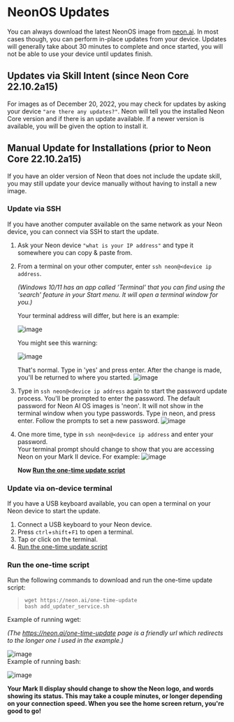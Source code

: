 # NeonOS Updates
You can always download the latest NeonOS image from [neon.ai](https://neon.ai/NeonAIforMycroftMarkII).
In most cases though, you can perform in-place updates from your device. Updates
will generally take about 30 minutes to complete and once started, you will not
be able to use your device until updates finish.

## Updates via Skill Intent (since Neon Core 22.10.2a15)
For images as of December 20, 2022, you may check for updates by asking your
device `"are there any updates?"`. Neon will tell you the installed Neon Core version
and if there is an update available. If a newer version is available, you will be
given the option to install it.

## Manual Update for Installations (prior to Neon Core 22.10.2a15)
If you have an older version of Neon that does not include the update skill, you
may still update your device manually without having to install a new image.

### Update via SSH
If you have another computer available on the same network as your Neon device,
you can connect via SSH to start the update.
1. Ask your Neon device `"what is your IP address"` and type it somewhere you can copy & paste from.
2. From a terminal on your other computer, enter `ssh neon@<device ip address`. 
   
   *(Windows 10/11 has an app called 'Terminal' that you can find using the 'search' feature in your Start menu. It will open a terminal window for you.)*
   
   Your terminal address will differ, but here is an example:
   
   ![image](https://user-images.githubusercontent.com/100237954/209027681-6d966348-2733-451d-95a7-32a5869e950e.png)

   You might see this warning: 
   
   ![image](https://user-images.githubusercontent.com/100237954/209027884-96830a15-64b1-4871-b7e2-1e6bfb10b589.png)

   That's normal. Type in 'yes' and press enter. After the change is made, you'll be returned to where you started.
   ![image](https://user-images.githubusercontent.com/100237954/209027927-d7035228-0cc2-4325-85e6-4cade6189da0.png)

3. Type in `ssh neon@<device ip address` again to start the password update process. You'll be prompted to enter the password. The default password for Neon AI OS images is 'neon'. 
   It will not show in the terminal window when you type passwords. Type in neon, and press enter. Follow the prompts to set a new password.
![image](https://user-images.githubusercontent.com/100237954/209028532-1bb47ea8-1537-4270-a072-fa98642c09af.png)
   
4. One more time, type in `ssh neon@<device ip address` and enter your password.                                          
   Your terminal prompt should change to show that you are accessing Neon on your Mark II device. For example: 
   ![image](https://user-images.githubusercontent.com/100237954/209031943-4c8c4633-7128-4446-b514-b4709e7cf097.png)

   **Now [Run the one-time update script](#run-the-one-time-script)**

### Update via on-device terminal
If you have a USB keyboard available, you can open a terminal on your Neon device
to start the update.
1. Connect a USB keyboard to your Neon device.
2. Press `ctrl`+`shift`+`F1` to open a terminal.
3. Tap or click on the terminal.
4. [Run the one-time update script](#run-the-one-time-script)


### Run the one-time script
Run the following commands to download and run the one-time update script:
> ```
> wget https://neon.ai/one-time-update 
> bash add_updater_service.sh
> ```
   
   Example of running wget:
   
   *(The https://neon.ai/one-time-update page is a friendly url which redirects to the longer one I used in the example.)*
   
   ![image](https://user-images.githubusercontent.com/100237954/209029608-cc138b16-8579-445a-aa5a-4ab033c24e9f.png)   
   Example of running bash:
   
   ![image](https://user-images.githubusercontent.com/100237954/209029661-ad42346a-9efd-4955-9f24-6c289894d1cf.png)
   
   **Your Mark II display should change to show the Neon logo, and words showing its status. This may take a couple minutes, or longer depending on your connection speed. When you see the home screen return, you're good to go!**

